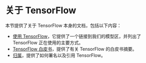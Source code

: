 # 关于 TensorFlow

本节提供了关于 TensorFlow 本身的文档，包括以下内容：

  * [使用 TensorFlow](../about/uses.md)，它提供了一个链接到我们的模型区，并列出了 TensorFlow 正在使用的主要方式。
  * [TensorFlow 白皮书](../about/bib.md)，提供了有关 TensorFlow 的白皮书摘要。
  * [归属](../about/attribution.md)，提供了如何署名以及引用 TensorFlow。
